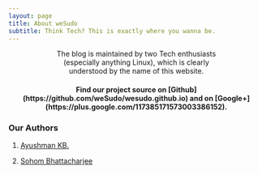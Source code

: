 ```yaml
---
layout: page
title: About weSudo
subtitle: Think Tech? This is exactly where you wanna be.
---
```


<div class="main-explain-area jumbotron">
  <center><p>The blog is maintained by two Tech enthusiasts <br> 
  (especially anything Linux), which is clearly <br> 
  understood by the name of this website.<br>
  <h4 id="findusongithubanfgoogleplus"> Find our project source on [Github](https://github.com/weSudo/wesudo.github.io) and on [Google+](https://plus.google.com/117385171573003386152).<h4>
  </p></center>
</div>

### Our Authors
1. [Ayushman KB.](https://plus.google.com/+AyushmanKumarBanerjee65kb) 

2. [Sohom Bhattacharjee](https://plus.google.com/+SohomBhattacharjee)


	
